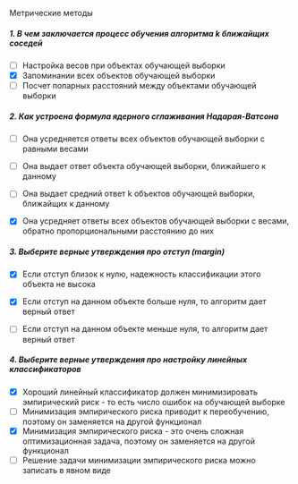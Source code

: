Метрические методы
##### 1. В чем заключается процесс обучения алгоритма k ближайщих соседей
- [ ] Настройка весов при объектах обучающей выборки
- [x] Запоминании всех объектов обучающей выборки 
- [ ] Посчет попарных расстояний между объектами обучающей выборки

##### 2. Как устроена формула ядерного сглаживания Надарая-Ватсона
- [ ] Она усредняется ответы всех объектов обучающей выборки с равными весами
- [ ] Она выдает ответ объекта обучающей выборки, ближайшего к данному
- [ ] Она выдает средний ответ k объектов обучающей выборки, ближайщих к данному
- [x] Она усредняет ответы всех объектов обучающей выборки с весами, обратно пропорциональными расстоянию до них


##### 3. Выберите верные утверждения про отступ (margin)
- [x] Если отступ близок к нулю, надежность классификации этого объекта не высока
- [x] Если отступ на данном объекте больше нуля, то алгоритм дает верный ответ 
- [ ] Если отступ на данном объекте меньше нуля, то алгоритм дает верный ответ


##### 4. Выберите верные утверждения про настройку линейных классификаторов
- [x] Хороший линейный классификатор должен минимизировать эмпирический риск - то есть число ошибок на обучающей выборке
- [ ] Минимизация эмпирического риска приводит к переобучению, поэтому он заменяется на другой функционал
- [x] Минимизация эмпирического риска - это очень сложная оптимизационная задача, поэтому он заменяется на другой функционал
- [ ] Решение задачи минимизации эмпирического риска можно записать в явном виде